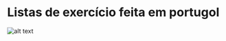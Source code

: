 # **Listas de exercício feita em portugol**

  ![alt text](https://th.bing.com/th/id/Rbbe90b14ada4455f4bfe9fac2b61b812?rik=fhPqzjBQRC0zjg&riu=http%3a%2f%2flite.acad.univali.br%2fportugol%2fthumb.jpg&ehk=EsE4JntqzGSpLQ%2fRsHjplk1SYi%2fXYo4kIIPjAv66YUQ%3d&risl=&pid=ImgRaw)
